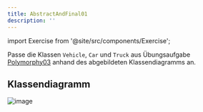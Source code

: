 ```yaml
---
title: AbstractAndFinal01
description: ''
---
```


import Exercise from '@site/src/components/Exercise';

Passe die Klassen `Vehicle`, `Car` und `Truck` aus Übungsaufgabe
[Polymorphy03](../polymorphy/polymorphy03.md) anhand des abgebildeten
Klassendiagramms an.

## Klassendiagramm
![image](https://user-images.githubusercontent.com/47243617/209156931-7a56e9d1-e022-45b8-bef9-8ae8ae6500d1.png)

<Exercise pullRequest="45" branchSuffix="abstract-and-final/01" />
